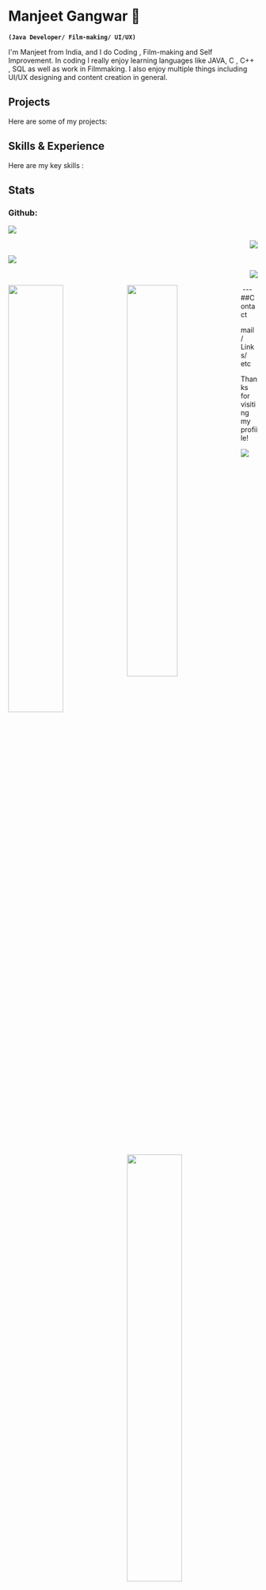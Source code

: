 # Manjeet Gangwar  👋
**`(Java Developer/ Film-making/ UI/UX)`**

I'm Manjeet from India, and I do Coding , Film-making and Self Improvement. In coding I really enjoy learning languages like JAVA, C , C++ , SQL as well as work in Filmmaking. I also enjoy multiple things including UI/UX designing and content creation in general.

## Projects 
Here are some of my projects:
## Skills & Experience
Here are my key skills :

## Stats
### Github:

<p align="left">
  <img src="https://github-readme-stats.vercel.app/api?username=manjeetio&theme=dark&hide_border=true&include_all_commits=true&count_private=true"/>
</p>

<p align="right">
  <img src="https://github-readme-streak-stats.herokuapp.com/?user=manjeetio&theme=dark&hide_border=true"/>
</p>

<p align="left">
  <img src="https://github-contributor-stats.vercel.app/api?username=manjeetio&limit=5&theme=dark&combine_all_yearly_contributions=true)"/>
</p>

<p align="right">
  <img src="https://github-readme-stats.vercel.app/api/top-langs/?username=manjeetio&theme=dark&hide_border=true&include_all_commits=true&count_private=true&layout=compact"/>
</p>





<img align="left" width="47%" src=""/> 
<img align="left" width="45%" src=""/>
<img align="left" width="47%" src=""/>
<img  src=""/> 
---
##Contact
 
 mail / Links/ etc

Thanks for visiting my profiile!

[![](https://visitcount.itsvg.in/api?id=manjeetio&icon=3&color=12)](https://visitcount.itsvg.in)





